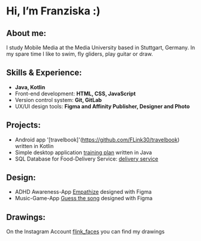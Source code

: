 # Hi, I’m Franziska :) 

## About me: 
I study Mobile Media at the Media University based in Stuttgart, Germany. In my spare time I like to swim, fly gliders, play guitar or draw. 


## Skills & Experience: 
- **Java, Kotlin**
- Front-end development: **HTML, CSS, JavaScript**
- Version control system: **Git, GitLab**
- UX/UI design tools: **Figma and Affinity Publisher, Designer and Photo**

## Projects: 
- Android app '[travelbook]'(https://github.com/FLink30/travelbook) written in Kotlin
- Simple desktop application [training plan](https://github.com/FLink30/trainingplan) written in Java
- SQL Database for Food-Delivery Service: [delivery service](https://github.com/FLink30/Delivery-service)

## Design: 
- ADHD Awareness-App [Empathize](https://www.figma.com/proto/HyGQKmn688sw8WYRsn1gXo/Empathize?page-id=0%3A1&type=design&node-id=0-1&viewport=-1078%2C22%2C0.06&t=uUq2jrVMKeBbVkuv-1&scaling=scale-down&starting-point-node-id=19%3A50&show-proto-sidebar=1&mode=design) designed with Figma
- Music-Game-App [Guess the song](https://www.figma.com/proto/dheAHZ0U3SSNNY3MEXkmcL/Guess-the-Music?page-id=0%3A1&type=design&node-id=258-957&viewport=625%2C382%2C0.12&t=ANXZPnTwMWyUVkoD-1&scaling=scale-down&starting-point-node-id=258%3A957&mode=design) designed with Figma

## Drawings: 
On the Instagram Account [flink_faces](https://www.instagram.com/flink_faces/?hl=de) you can find my drawings
